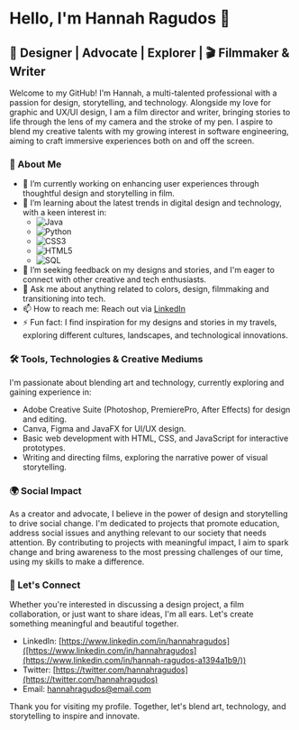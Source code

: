 # Hello, I'm Hannah Ragudos 👋

## 🎨 Designer | Advocate | Explorer | 🎬 Filmmaker & Writer

Welcome to my GitHub! I'm Hannah, a multi-talented professional with a passion for design, storytelling, and technology. Alongside my love for graphic and UX/UI design, I am a film director and writer, bringing stories to life through the lens of my camera and the stroke of my pen. I aspire to blend my creative talents with my growing interest in software engineering, aiming to craft immersive experiences both on and off the screen.

### 🌟 About Me

- 🔭 I’m currently working on enhancing user experiences through thoughtful design and storytelling in film.
- 🌱 I’m learning about the latest trends in digital design and technology, with a keen interest in:
  - ![Java](https://img.shields.io/badge/-Java-007396?style=for-the-badge&logo=java&logoColor=white)
  - ![Python](https://img.shields.io/badge/-Python-3776AB?style=for-the-badge&logo=python&logoColor=white)
  - ![CSS3](https://img.shields.io/badge/-CSS3-1572B6?style=for-the-badge&logo=css3&logoColor=white)
  - ![HTML5](https://img.shields.io/badge/-HTML5-E34F26?style=for-the-badge&logo=html5&logoColor=white)
  - ![SQL](https://img.shields.io/badge/-SQL-4479A1?style=for-the-badge&logo=mysql&logoColor=white)
- 🤔 I’m seeking feedback on my designs and stories, and I'm eager to connect with other creative and tech enthusiasts.
- 💬 Ask me about anything related to colors, design, filmmaking and transitioning into tech.
- 📫 How to reach me: Reach out via [LinkedIn](https://www.linkedin.com/in/hannah-ragudos-a1394a1b9/) 
- ⚡ Fun fact: I find inspiration for my designs and stories in my travels, exploring different cultures, landscapes, and technological innovations.

### 🛠 Tools, Technologies & Creative Mediums

I'm passionate about blending art and technology, currently exploring and gaining experience in:

- Adobe Creative Suite (Photoshop, PremierePro, After Effects) for design and editing.
- Canva, Figma and JavaFX for UI/UX design.
- Basic web development with HTML, CSS, and JavaScript for interactive prototypes.
- Writing and directing films, exploring the narrative power of visual storytelling.

### 🌍 Social Impact

As a creator and advocate, I believe in the power of design and storytelling to drive social change. I'm dedicated to projects that promote education, address social issues and anything relevant to our society that needs attention. By contributing to projects with meaningful impact, I aim to spark change and bring awareness to the most pressing challenges of our time, using my skills to make a difference.

### 🤝 Let's Connect

Whether you're interested in discussing a design project, a film collaboration, or just want to share ideas, I'm all ears. Let's create something meaningful and beautiful together.

- LinkedIn: [https://www.linkedin.com/in/hannahragudos]([https://www.linkedin.com/in/hannahragudos](https://www.linkedin.com/in/hannah-ragudos-a1394a1b9/))
- Twitter: [https://twitter.com/hannahragudos](https://twitter.com/hannahragudos)
- Email: hannahragudos@email.com

Thank you for visiting my profile. Together, let's blend art, technology, and storytelling to inspire and innovate.

